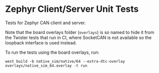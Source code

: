 # Zephyr Client/Server Unit Tests

Tests for Zephyr CAN client and server.

Note that the board overlays folder (`overlays`) is so named to hide it from
the Twister tests that run in CI, where SocketCAN is not available so the loopback
interface is used instead.

To run the tests using the board overlays, run:

```
west build -b native_sim/native/64 --extra-dtc-overlay overlays/native_sim_64.overlay -t run
```
